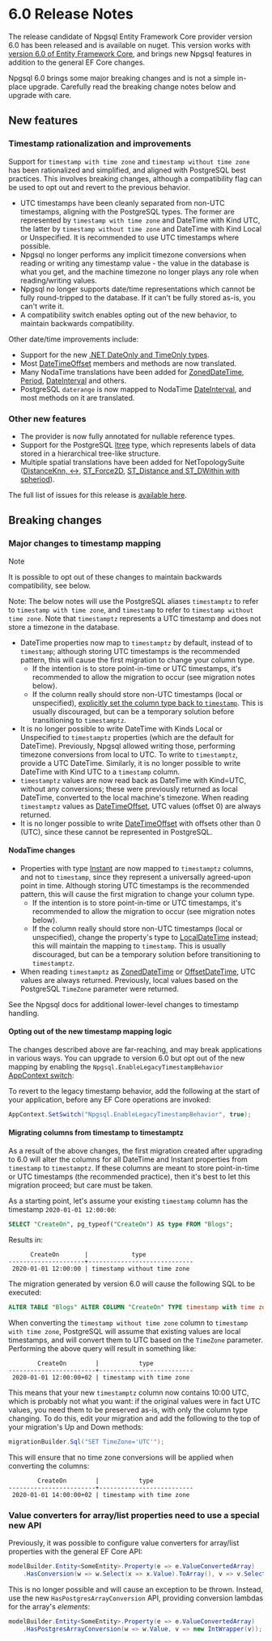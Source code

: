 # 6.0 Release Notes

The release candidate of Npgsql Entity Framework Core provider version 6.0 has been released and is available on nuget. This version works with [version 6.0 of Entity Framework Core](https://docs.microsoft.com/ef/core/what-is-new/ef-core-6.0/whatsnew), and brings new Npgsql features in addition to the general EF Core changes.

Npgsql 6.0 brings some major breaking changes and is not a simple in-place upgrade. Carefully read the breaking change notes below and upgrade with care.

## New features

### Timestamp rationalization and improvements

Support for `timestamp with time zone` and `timestamp without time zone` has been rationalized and simplified, and aligned with PostgreSQL best practices. This involves breaking changes, although a compatibility flag can be used to opt out and revert to the previous behavior.

* UTC timestamps have been cleanly separated from non-UTC timestamps, aligning with the PostgreSQL types. The former are represented by `timestamp with time zone` and DateTime with Kind UTC, the latter by `timestamp without time zone` and DateTime with Kind Local or Unspecified. It is recommended to use UTC timestamps where possible.
* Npgsql no longer performs any implicit timezone conversions when reading or writing any timestamp value - the value in the database is what you get, and the machine timezone no longer plays any role when reading/writing values.
* Npgsql no longer supports date/time representations which cannot be fully round-tripped to the database. If it can't be fully stored as-is, you can't write it.
* A compatibility switch enables opting out of the new behavior, to maintain backwards compatibility.

Other date/time improvements include:

* Support for the new [.NET DateOnly and TimeOnly types](https://devblogs.microsoft.com/dotnet/date-time-and-time-zone-enhancements-in-net-6/).
* Most [DateTimeOffset](https://docs.microsoft.com/dotnet/api/system.datetimeoffset) members and methods are now translated.
* Many NodaTime translations have been added for [ZonedDateTime](https://nodatime.org/3.0.x/api/NodaTime.ZonedDateTime.html), [Period](https://nodatime.org/3.0.x/api/NodaTime.Period.html), [DateInterval](https://nodatime.org/3.0.x/api/NodaTime.DateInterval.html) and others.
* PostgreSQL `daterange` is now mapped to NodaTime [DateInterval](https://nodatime.org/3.0.x/api/NodaTime.DateInterval.html), and most methods on it are translated.

### Other new features

* The provider is now fully annotated for nullable reference types.
* Support for the PostgreSQL [ltree](https://www.postgresql.org/docs/current/ltree.html) type, which represents labels of data stored in a hierarchical tree-like structure.
* Multiple spatial translations have been added for NetTopologySuite ([DistanceKnn, <->](https://github.com/npgsql/efcore.pg/issues/1827), [ST_Force2D](https://github.com/npgsql/efcore.pg/issues/1917), [ST_Distance and ST_DWithin with spheriod](https://github.com/npgsql/efcore.pg/issues/1638)).

The full list of issues for this release is [available here](https://github.com/npgsql/efcore.pg/milestone/34?closed=1).

## Breaking changes

### Major changes to timestamp mapping

> [!NOTE]
> It is possible to opt out of these changes to maintain backwards compatibility, see below.

Note: The below notes will use the PostgreSQL aliases `timestamptz` to refer to `timestamp with time zone`, and `timestamp` to refer to `timestamp without time zone`. Note that `timestamptz` represents a UTC timestamp and does not store a timezone in the database.

* DateTime properties now map to `timestamptz` by default, instead of to `timestamp`; although storing UTC timestamps is the recommended pattern, this will cause the first migration to change your column type.
  * If the intention is to store point-in-time or UTC timestamps, it's recommended to allow the migration to occur (see migration notes below).
  * If the column really should store non-UTC timestamps (local or unspecified), [explicitly set the column type back to `timestamp`](https://docs.microsoft.com/ef/core/modeling/entity-properties#column-data-types). This is usually discouraged, but can be a temporary solution before transitioning to `timestamptz`.
* It is no longer possible to write DateTime with Kinds Local or Unspecified to `timestamptz` properties (which are the default for DateTime). Previously, Npgsql allowed writing those, performing timezone conversions from local to UTC. To write to `timestamptz`, provide a UTC DateTime. Similarly, it is no longer possible to write DateTime with Kind UTC to a `timestamp` column.
* `timestamptz` values are now read back as DateTime with Kind=UTC, without any conversions; these were previously returned as local DateTime, converted to the local machine's timezone. When reading `timestamptz` values as [DateTimeOffset](https://docs.microsoft.com/dotnet/api/system.datetimeoffset), UTC values (offset 0) are always returned.
* It is no longer possible to write [DateTimeOffset](https://docs.microsoft.com/dotnet/api/system.datetimeoffset) with offsets other than 0 (UTC), since these cannot be represented in PostgreSQL.

#### NodaTime changes

* Properties with type [Instant](https://nodatime.org/3.0.x/api/NodaTime.Instant.html) are now mapped to `timestamptz` columns, and not to `timestamp`, since they represent a universally agreed-upon point in time. Although storing UTC timestamps is the recommended pattern, this will cause the first migration to change your column type.
  * If the intention is to store point-in-time or UTC timestamps, it's recommended to allow the migration to occur (see migration notes below).
  * If the column really should store non-UTC timestamps (local or unspecified), change the property's type to [LocalDateTime](https://nodatime.org/3.0.x/api/NodaTime.LocalDateTime.html) instead; this will maintain the mapping to `timestamp`. This is usually discouraged, but can be a temporary solution before transitioning to `timestamptz`.
* When reading `timestamptz` as [ZonedDateTime](https://nodatime.org/3.0.x/api/NodaTime.ZonedDateTime.html) or [OffsetDateTime](https://nodatime.org/3.0.x/api/NodaTime.OffsetDateTime.html), UTC values are always returned. Previously, local values based on the PostgreSQL `TimeZone` parameter were returned.

See the Npgsql docs for additional lower-level changes to timestamp handling.

#### Opting out of the new timestamp mapping logic

The changes described above are far-reaching, and may break applications in various ways. You can upgrade to version 6.0 but opt out of the new mapping by enabling the `Npgsql.EnableLegacyTimestampBehavior` [AppContext switch](https://docs.microsoft.com/en-us/dotnet/api/system.appcontext?view=net-5.0):

To revert to the legacy timestamp behavior, add the following at the start of your application, before any EF Core operations are invoked:

```c#
AppContext.SetSwitch("Npgsql.EnableLegacyTimestampBehavior", true);
```

#### Migrating columns from timestamp to timestamptz

As a result of the above changes, the first migration created after upgrading to 6.0 will alter the columns for all DateTime and Instant properties from `timestamp` to `timestamptz`. If these columns are meant to store point-in-time or UTC timestamps (the recommended practice), then it's best to let this migration proceed; but care must be taken.

As a starting point, let's assume your existing `timestamp` column has the timestamp `2020-01-01 12:00:00`:

```sql
SELECT "CreateOn", pg_typeof("CreateOn") AS type FROM "Blogs";
```

Results in:

```output
      CreateOn       |            type
---------------------+-----------------------------
 2020-01-01 12:00:00 | timestamp without time zone
```

The migration generated by version 6.0 will cause the following SQL to be executed:

```sql
ALTER TABLE "Blogs" ALTER COLUMN "CreateOn" TYPE timestamp with time zone;
```

When converting the `timestamp without time zone` column to `timestamp with time zone`, PostgreSQL will assume that existing values are local timestamps, and will convert them to UTC based on the `TimeZone` parameter. Performing the above query will result in something like:

```output
        CreateOn        |           type
------------------------+--------------------------
 2020-01-01 12:00:00+02 | timestamp with time zone
```

This means that your new `timestamptz` column now contains 10:00 UTC, which is probably not what you want: if the original values were in fact UTC values, you need them to be preserved as-is, with only the column type changing. To do this, edit your migration and add the following to the top of your migration's Up and Down methods:

```c#
migrationBuilder.Sql("SET TimeZone='UTC'");
```

This will ensure that no time zone conversions will be applied when converting the columns:

```output
        CreateOn        |           type
------------------------+--------------------------
 2020-01-01 14:00:00+02 | timestamp with time zone
```

### Value converters for array/list properties need to use a special new API

Previously, it was possible to configure value converters for array/list properties with the general EF Core API:

```c#
modelBuilder.Entity<SomeEntity>.Property(e => e.ValueConvertedArray)
    .HasConversion(w => w.Select(x => x.Value).ToArray(), v => v.Select(x => new IntWrapper(x)).ToArray());
```

This is no longer possible and will cause an exception to be thrown. Instead, use the new `HasPostgresArrayConversion` API, providing conversion lambdas for the array's *elements*:

```c#
modelBuilder.Entity<SomeEntity>.Property(e => e.ValueConvertedArray)
    .HasPostgresArrayConversion(w => w.Value, v => new IntWrapper(v));
```
